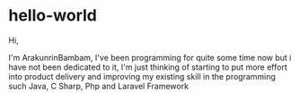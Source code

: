 # hello-world

Hi,

I'm ArakunrinBambam, I've been programming for quite some time now but i have not been dedicated to it, I'm just thinking of starting to put more effort into product delivery and improving my existing skill in the programming such Java, C Sharp, Php and Laravel Framework 
